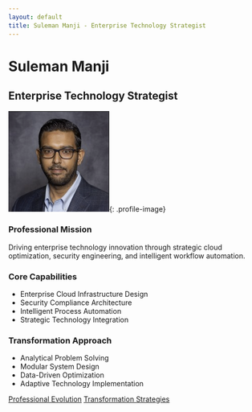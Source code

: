 ```yaml
---
layout: default
title: Suleman Manji - Enterprise Technology Strategist
---
```


# Suleman Manji
## Enterprise Technology Strategist

![Profile Image](/images/sulemanji-profile.png){: .profile-image}

### Professional Mission
Driving enterprise technology innovation through strategic cloud optimization, security engineering, and intelligent workflow automation.

### Core Capabilities
- Enterprise Cloud Infrastructure Design
- Security Compliance Architecture
- Intelligent Process Automation
- Strategic Technology Integration

### Transformation Approach
- Analytical Problem Solving
- Modular System Design
- Data-Driven Optimization
- Adaptive Technology Implementation

[Professional Evolution](/professional-evolution)
[Transformation Strategies](/transformation-strategies)

